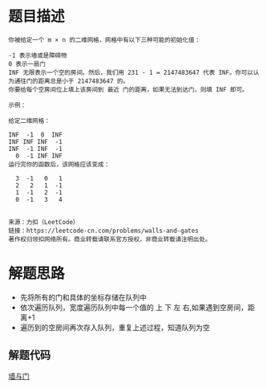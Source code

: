 # 题目描述 
```
你被给定一个 m × n 的二维网格，网格中有以下三种可能的初始化值：

-1 表示墙或是障碍物
0 表示一扇门
INF 无限表示一个空的房间。然后，我们用 231 - 1 = 2147483647 代表 INF。你可以认为通往门的距离总是小于 2147483647 的。
你要给每个空房间位上填上该房间到 最近 门的距离，如果无法到达门，则填 INF 即可。

示例：

给定二维网格：

INF  -1  0  INF
INF INF INF  -1
INF  -1 INF  -1
  0  -1 INF INF
运行完你的函数后，该网格应该变成：

  3  -1   0   1
  2   2   1  -1
  1  -1   2  -1
  0  -1   3   4


来源：力扣（LeetCode）
链接：https://leetcode-cn.com/problems/walls-and-gates
著作权归领扣网络所有。商业转载请联系官方授权，非商业转载请注明出处。
```

# 解题思路
* 先将所有的门和具体的坐标存储在队列中
* 依次遍历队列，宽度遍历队列中每一个值的 上 下 左  右,如果遇到空房间，距离+1
* 遍历到的空房间再次存入队列，重复上述过程，知道队列为空


## 解题代码

[墙与门](286-my.py)

 
